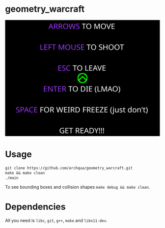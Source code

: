 # geometry\_warcraft

![](geometry_warcraft_welcome.png)

# Usage
```
git clone https://github.com/archqua/geometry_warcraft.git
make && make clean
./main
```

To see bounding boxes and collision shapes `make debug && make clean`.


# Dependencies

All you need is `libc`, `git`, `g++`, `make` and `libx11-dev`.
